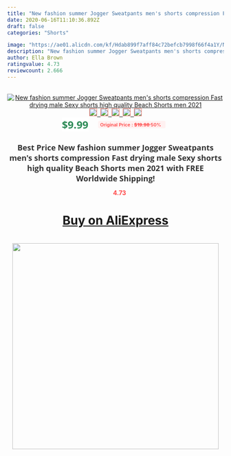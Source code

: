 ```yaml
---
title: "New fashion summer Jogger Sweatpants men's shorts compression Fast drying male Sexy shorts high quality Beach Shorts men 2021"
date: 2020-06-16T11:10:36.892Z
draft: false
categories: "Shorts"

image: "https://ae01.alicdn.com/kf/Hdab899f7aff84c72befcb7998f66f4a1Y/New-fashion-summer-Jogger-Sweatpants-men-s-shorts-compression-Fast-drying-male-Sexy-shorts-high-quality.jpg"
description: "New fashion summer Jogger Sweatpants men's shorts compression Fast drying male Sexy shorts high quality Beach Shorts men 2021"
author: Ella Brown
ratingvalue: 4.73
reviewcount: 2.666
---
```

<br>
<div style="text-align: center;">
<a href="https://s.click.aliexpress.com/e/_AKnJoh" target="_blank" rel="nofollow noopener noreferrer"><img alt="New fashion summer Jogger Sweatpants men's shorts compression Fast drying male Sexy shorts high quality Beach Shorts men 2021" class="magnifier-image" src="https://ae01.alicdn.com/kf/Hdab899f7aff84c72befcb7998f66f4a1Y/New-fashion-summer-Jogger-Sweatpants-men-s-shorts-compression-Fast-drying-male-Sexy-shorts-high-quality.jpg_640x640.jpg">
<br>
<img style="border:1px solid salmon" src="https://ae01.alicdn.com/kf/Hdab899f7aff84c72befcb7998f66f4a1Y/New-fashion-summer-Jogger-Sweatpants-men-s-shorts-compression-Fast-drying-male-Sexy-shorts-high-quality.jpg_120x120.jpg">&nbsp;&nbsp;<img style="border:1px solid salmon" src="https://ae01.alicdn.com/kf/Hf8658ce8bdde408da3bb6f95d074a10dp/New-fashion-summer-Jogger-Sweatpants-men-s-shorts-compression-Fast-drying-male-Sexy-shorts-high-quality.jpg_120x120.jpg">&nbsp;&nbsp;<img style="border:1px solid salmon" src="https://ae01.alicdn.com/kf/H81d6d84c9e414561b62c928babba48d4k/New-fashion-summer-Jogger-Sweatpants-men-s-shorts-compression-Fast-drying-male-Sexy-shorts-high-quality.jpg_120x120.jpg">&nbsp;&nbsp;<img style="border:1px solid salmon" src="https://ae01.alicdn.com/kf/H2437c0b931ca4f05bc512ba1b9e837b3Z/New-fashion-summer-Jogger-Sweatpants-men-s-shorts-compression-Fast-drying-male-Sexy-shorts-high-quality.jpg_120x120.jpg">&nbsp;&nbsp;<img style="border:1px solid salmon" src="https://ae01.alicdn.com/kf/Hb99c2991630f49e58efa448afb80247cL/New-fashion-summer-Jogger-Sweatpants-men-s-shorts-compression-Fast-drying-male-Sexy-shorts-high-quality.jpg_120x120.jpg"></a></div><br0>
<div style="text-align: center;"><span style="background-color: white; border: 0px; box-sizing: border-box; color: seagreen; display: inline-block; font-family: &quot;open sans&quot; , &quot;arial&quot; , &quot;helvetica&quot; , sans-serif , &quot;heiti&quot;; font-size: 24px; font-stretch: inherit; font-weight: 700; line-height: inherit; margin: 0px 10px 0px 0px; padding: 0px; vertical-align: middle;">$9.99 </span>
<span style="background: rgb(255 , 241 , 241); border-radius: 3px; border: 0px; box-sizing: border-box; color: #ff4747; display: inline-block; font-family: inherit; font-size: 12px; font-stretch: inherit; font-style: inherit; font-variant: inherit; font-weight: 600; line-height: inherit; margin: 0px; padding: 2px 5px; transform: scale(0.9); vertical-align: middle;">Original Price : <b style="text-decoration: line-through;">$19.98 </b> 50%&nbsp;&nbsp;</span></div>
<h1 style="color: #333333; display: inline-block; font-family: &quot;open sans&quot; , &quot;arial&quot; , &quot;helvetica&quot; , sans-serif , &quot;heiti&quot;; font-size: 18px; font-stretch: inherit; font-weight: 700; text-align: center;">Best Price New fashion summer Jogger Sweatpants men's shorts compression Fast drying male Sexy shorts high quality Beach Shorts men 2021 with FREE Worldwide Shipping!</h1>
<div style="color: #ff4747; text-align: center;">
<img src="https://4.bp.blogspot.com/-M0ZcTcb-5uY/XleCXlxnR4I/AAAAAAAAAEc/OrjgMkXV1oMQFaCRZj5HQwOCBcu3w1FegCPcBGAYYCw/s1600/star.png" style="height: 15px;">&nbsp;<b>4.73</b></div>
<div class="button_cont" align="center"><a class="buynow_a" href="https://s.click.aliexpress.com/e/_AKnJoh" target="_blank" rel="nofollow noopener noreferrer"><H1>Buy on AliExpress</H1></a></div><br>
<div class="separator" style="clear: both; text-align: center;">
<img src="https://lh3.googleusercontent.com/-pTy5HemUv9M/XlePHvY0dAI/AAAAAAAAAE4/0nX5iRUoIWY8eMW9Dpxeirr157OZliDIgCLcBGAsYHQ/s1600/badge.gif" width="480">
</div>
